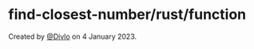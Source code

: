# find-closest-number/rust/function

Created by [@Divlo](https://github.com/Divlo) on 4 January 2023.
